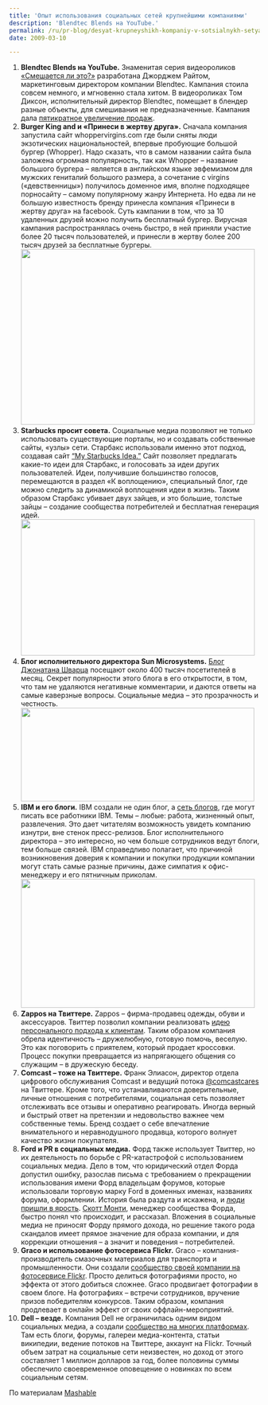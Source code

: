 ```yaml
---
title: 'Опыт использования социальных сетей крупнейшими компаниями'
description: 'Blendtec Blends на YouTube.'
permalink: /ru/pr-blog/desyat-krupneyshikh-kompaniy-v-sotsialnykh-setyakh
date: 2009-03-10

---
```


<ol>
<li><strong>Blendtec Blends на  YouTube.</strong>
Знаменитая серия видеороликов <a href="http://www.youtube.com/user/Blendtec">«Смешается ли это?»</a> разработана Джорджем Райтом, маркетинговым директором компании Blendtec. Кампания стоила совсем немного, и мгновенно стала хитом. В видеороликах Том Диксон, исполнительный директор Blendtec, помещает в блендер разные объекты, для смешивания не предназначенные. Кампания дала <a href="/ru/pr-blog/10-ideas-of-pr-in-the-net">пятикратное увеличение продаж</a>. <br></li>
<li><strong>Burger King and и «Принеси в жертву друга».</strong>
Сначала компания запустила сайт whoppervirgins.com где были сняты люди экзотических национальностей, впервые пробующие большой бургер (Whopper). Надо сказать, что в самом названии сайта была заложена огромная популярность, так как Whopper – название большого бургера – является в английском языке эвфемизмом для мужских гениталий большого размера, а сочетание с virgins («девственницы») получилось доменное имя, вполне подходящее порносайту – самому популярному жанру Интернета. Но едва ли не большую известность бренду принесла компания «Принеси в жертву друга» на facebook. Суть кампании в том, что за 10 удаленных друзей можно получить бесплатный бургер. Вирусная кампания распространялась очень быстро, в ней приняли участие более 20 тысяч пользователей, и принесли  в жертву более 200 тысяч друзей за бесплатные бургеры.<br>
<img src="{{ site.assets }}/upload/burger-king.jpg" alt="" class="post__img" width="470" height="353"></li>
<li><strong>Starbucks просит совета.</strong>
Социальные медиа позволяют не только использовать существующие порталы, но и создавать собственные сайты, «узлы» сети.  Старбакс использовали именно этот подход, создавая сайт <a href="http://mystarbucksidea.force.com/ideaHome">“My Starbucks Idea.”</a> Сайт позволяет предлагать какие-то идеи для Старбакс, и голосовать за идеи других пользователей. Идеи, получившие большинство голосов, перемещаются в раздел «К воплощению», специальный блог, где можно следить за динамикой воплощения идеи в жизнь. Таким образом Старбакс убивает двух зайцев, и это большие, толстые зайцы – создание сообщества потребителей и бесплатная генерация идей.
<img src="{{ site.assets }}/upload/starbucks.png" alt="" class="post__img" width="470" height="274"></li>
<li><strong>Блог исполнительного директора Sun Microsystems.</strong>
<a href="http://blogs.sun.com/jonathan/">Блог Джонатана Шварца</a> посещают около 400 тысяч посетителей в месяц. Секрет популярности этого блога в его открытости, в том, что там не удаляются негативные комментарии, и даются ответы на самые каверзные вопросы. Социальные медиа – это прозрачность и  честность. <br>
<img src="{{ site.assets }}/upload/sun.png" alt="" class="post__img" width="469" height="188"></li>
<li><strong>IBM и его блоги.</strong>
IBM создали не один блог, а <a href="http://www.ibm.com/blogs/zz/en/">сеть блогов</a>, где могут писать все работники IBM. Темы – любые: работа, жизненный опыт, развлечения. Это дает читателям возможность  увидеть компанию изнутри, вне стенок пресс-релизов. Блог исполнительного директора – это интересно, но чем больше сотрудников ведут блоги, тем больше связей. IBM справедливо полагает, что причиной возникновения доверия к компании и покупки продукции компании могут стать самые разные причины, даже симпатия к офис-менеджеру и его пятничным приколам. <br>
<img src="{{ site.assets }}/upload/ibmers.png" alt="" class="post__img" width="470" height="259"></li>
<li><strong>Zappos на Твиттере.</strong>
Zappos – фирма-продавец одежды, обуви и аксессуаров. Твиттер позволил компании реализовать <a href="http://twitter.zappos.com/">идею персонального подхода к клиентам</a>. Таким образом компания обрела идентичность – дружелюбную, готовую помочь, веселую. Это как поговорить с приятелем, который продает кроссовки. Процесс покупки превращается из напрягающего общения со служащим – в дружескую беседу. </li>
<li><strong>Comcast – тоже на Твиттере.</strong>
Франк Элиасон, директор отдела цифрового обслуживания Comcast и ведущий потока <a href="http://twitter.com/comcastcares">@comcastcares</a> на Твиттере. Кроме того, что устанавливаются доверительные, личные отношения с потребителями, социальная сеть позволяет отслеживать все отзывы и оперативно реагировать. Иногда верный и быстрый ответ на претензии и недовольство важнее чем собственные темы.  Бренд создает о себе впечатление внимательного и неравнодушного продавца, которого волнует качество жизни покупателя.</li>
<li><strong>Ford и PR в социальных медиа.</strong>
Форд также использует Твиттер, но их деятельность по борьбе с PR-катастрофой с использованием социальных медиа. Дело в  том, что юридический отдел Форда допустил ошибку, разослав письма с требованием о прекращении использования имени Форд владельцам форумов, которые использовали торговую марку Ford в доменных именах, названиях форума, оформлении.  История была раздута и искажена, и <a href="http://jalopnik.com/5106183/bold-moves-ford-threatens-enthusiast-sites-with-lawsuits-over-copyright-infringement">люди пришли в ярость</a>. <a href="http://twitter.com/scottmonty">Скотт Монти</a>, менеджер сообщества Форда, быстро понял что происходит, и рассказал. Вложения в социальные медиа не приносят Форду прямого дохода, но решение такого рода скандалов имеет прямое значение для образа компании, и для коррекции отношения – а значит и поведения – потребителей.</li>
<li><strong>Graco и использование фотосервиса Flickr.</strong>
Graco – компания-производитель смазочных материалов для транспорта и промышленности. Они создали <a href="http://www.flickr.com/photos/gracogettogethers/">сообщество своей компании на фотосервисе Flickr</a>. Просто делиться фотографиями просто, но эффекта от этого добиться сложнее. Graco продвигает фотографии в своем блоге. На фотографиях – встречи сотрудников, вручение призов победителям конкурсов. Таким образом, компания продлевает в онлайн эффект от своих оффлайн-мероприятий. </li>
<li><strong>Dell – везде.</strong>
Компания Dell не ограничилась одним видом социальных медиа, а создали <a href="http://en.community.dell.com/">сообщество на многих платформах</a>. Там есть блоги, форумы, галереи медиа-контента, статьи википедии, ведение потоков на Твиттере, аккаунт на Flickr. Точный объем затрат на социальные сети неизвестен, но доход от этого составляет 1 миллион долларов за год, более половины суммы обеспечило своевременное оповещение о новинках по всем социальным сетям.  </li>
</ol>

По материалам <a href="http://mashable.com/2009/02/06/social-media-smartest-brands/?cp=3">Mashable</a>

